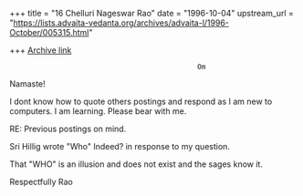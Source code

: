 +++
title = "16 Chelluri Nageswar Rao"
date = "1996-10-04"
upstream_url = "https://lists.advaita-vedanta.org/archives/advaita-l/1996-October/005315.html"

+++
[Archive link](https://lists.advaita-vedanta.org/archives/advaita-l/1996-October/005315.html)

                                                  Om

Namaste!

I dont know how to quote others postings and respond as I am new to
computers. I am learning.   Please bear with me.

RE: Previous postings on mind.

Sri Hillig wrote "Who" Indeed?     in response to my question.

That "WHO" is an illusion and does not exist and the sages know it.

Respectfully                        Rao

